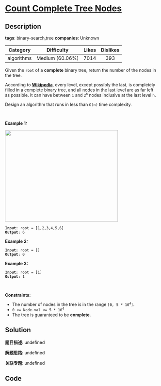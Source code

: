 # [Count Complete Tree Nodes](https://leetcode.com/problems/count-complete-tree-nodes/description/)

## Description

**tags**: binary-search,tree
**companies**: Unknown

| Category | Difficulty | Likes | Dislikes |
| :------: | :--------: | :---: | :------: |
| algorithms | Medium (60.06%) | 7014 | 393 |

<p>Given the <code>root</code> of a <strong>complete</strong> binary tree, return the number of the nodes in the tree.</p>

<p>According to <strong><a href="http://en.wikipedia.org/wiki/Binary_tree#Types_of_binary_trees" target="_blank">Wikipedia</a></strong>, every level, except possibly the last, is completely filled in a complete binary tree, and all nodes in the last level are as far left as possible. It can have between <code>1</code> and <code>2<sup>h</sup></code> nodes inclusive at the last level <code>h</code>.</p>

<p>Design an algorithm that runs in less than&nbsp;<code data-stringify-type="code">O(n)</code>&nbsp;time complexity.</p>

<p>&nbsp;</p>
<p><strong class="example">Example 1:</strong></p>
<img alt="" src="https://assets.leetcode.com/uploads/2021/01/14/complete.jpg" style="width: 372px; height: 302px;" />
<pre><code><strong>Input:</strong> root = [1,2,3,4,5,6]
<strong>Output:</strong> 6</code></pre>

<p><strong class="example">Example 2:</strong></p>

<pre><code><strong>Input:</strong> root = []
<strong>Output:</strong> 0</code></pre>

<p><strong class="example">Example 3:</strong></p>

<pre><code><strong>Input:</strong> root = [1]
<strong>Output:</strong> 1</code></pre>

<p>&nbsp;</p>
<p><strong>Constraints:</strong></p>

<ul>
	<li>The number of nodes in the tree is in the range <code>[0, 5 * 10<sup>4</sup>]</code>.</li>
	<li><code>0 &lt;= Node.val &lt;= 5 * 10<sup>4</sup></code></li>
	<li>The tree is guaranteed to be <strong>complete</strong>.</li>
</ul>



## Solution

**题目描述**: undefined

**解题思路**: undefined

**关联专题**: undefined

## Code